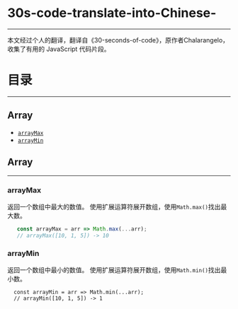 # 30s-code-translate-into-Chinese-
---
本文经过个人的翻译，翻译自《30-seconds-of-code》，原作者Chalarangelo，收集了有用的 JavaScript 代码片段。


# 目录
---
## Array
* [`arrayMax`](#arrayMax)
* [`arrayMin`](#arrayMin)

## Array
---
### arrayMax

返回一个数组中最大的数值。
使用扩展运算符展开数组，使用`Math.max()`找出最大数。
```js
   const arrayMax = arr => Math.max(...arr);
   // arrayMax([10, 1, 5]) -> 10
```


### arrayMin

返回一个数组中最小的数值。
使用扩展运算符展开数组，使用`Math.min()`找出最小数。
```
  const arrayMin = arr => Math.min(...arr);
  // arrayMin([10, 1, 5]) -> 1
```

